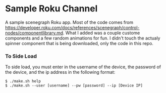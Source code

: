 # Sample Roku Channel
A sample scenegraph Roku app. Most of the code comes from https://developer.roku.com/docs/references/scenegraph/control-nodes/componentlibrary.md. What I added was a couple custome components and a few random animations for fun. I didn't touch the actualy spinner component that is being downloaded, only the code in this repo.


### To Side Load

To side load, you must enter in the username of the device, the password of the device, and the ip address in the following format:

```
$ ./make.sh help
$ ./make.sh --user [username] --pw [password] --ip [Device IP]
```
